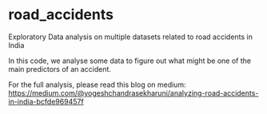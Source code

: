# road_accidents
Exploratory Data analysis on multiple datasets related to road accidents in India

In this code, we analyse some data to figure out what might be one of the main predictors of an accident.

For the full analysis, please read this blog on medium: https://medium.com/@yogeshchandrasekharuni/analyzing-road-accidents-in-india-bcfde969457f
